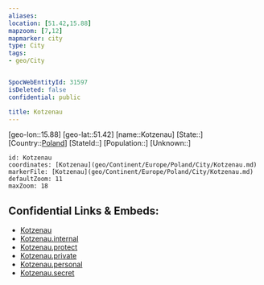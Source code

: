 ```yaml
---
aliases: 
location: [51.42,15.88]
mapzoom: [7,12] 
mapmarker: city 
type: City
tags:
- geo/City


SpocWebEntityId: 31597
isDeleted: false
confidential: public

title: Kotzenau
---
```

[geo-lon::15.88]
[geo-lat::51.42]
[name::Kotzenau]
[State::]
[Country::[Poland](geo/Continent/Europe/Poland.md)]
[StateId::]
[Population::]
[Unknown::]


```leaflet
id: Kotzenau
coordinates: [Kotzenau](geo/Continent/Europe/Poland/City/Kotzenau.md)
markerFile: [Kotzenau](geo/Continent/Europe/Poland/City/Kotzenau.md)
defaultZoom: 11 
maxZoom: 18
```


## Confidential Links & Embeds: 
- [Kotzenau](../../../../../../_public/geo/Continent/Europe/Poland/City/Kotzenau.md) 
- [Kotzenau.internal](../../../../../../_internal/geo/Continent/Europe/Poland/City/Kotzenau.internal.md) 
- [Kotzenau.protect](../../../../../../_protect/geo/Continent/Europe/Poland/City/Kotzenau.protect.md) 
- [Kotzenau.private](../../../../../../_private/geo/Continent/Europe/Poland/City/Kotzenau.private.md) 
- [Kotzenau.personal](../../../../../../_personal/geo/Continent/Europe/Poland/City/Kotzenau.personal.md) 
- [Kotzenau.secret](../../../../../../_secret/geo/Continent/Europe/Poland/City/Kotzenau.secret.md) 
